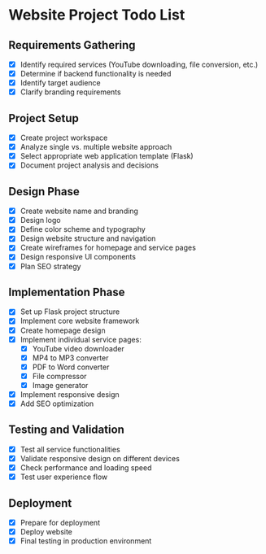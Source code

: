 # Website Project Todo List

## Requirements Gathering
- [x] Identify required services (YouTube downloading, file conversion, etc.)
- [x] Determine if backend functionality is needed
- [x] Identify target audience
- [x] Clarify branding requirements

## Project Setup
- [x] Create project workspace
- [x] Analyze single vs. multiple website approach
- [x] Select appropriate web application template (Flask)
- [x] Document project analysis and decisions

## Design Phase
- [x] Create website name and branding
- [x] Design logo
- [x] Define color scheme and typography
- [x] Design website structure and navigation
- [x] Create wireframes for homepage and service pages
- [x] Design responsive UI components
- [x] Plan SEO strategy

## Implementation Phase
- [x] Set up Flask project structure
- [x] Implement core website framework
- [x] Create homepage design
- [x] Implement individual service pages:
  - [x] YouTube video downloader
  - [x] MP4 to MP3 converter
  - [x] PDF to Word converter
  - [x] File compressor
  - [x] Image generator
- [x] Implement responsive design
- [x] Add SEO optimization

## Testing and Validation
- [x] Test all service functionalities
- [x] Validate responsive design on different devices
- [x] Check performance and loading speed
- [x] Test user experience flow

## Deployment
- [x] Prepare for deployment
- [x] Deploy website
- [x] Final testing in production environment
